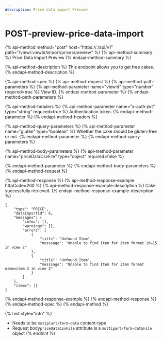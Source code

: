 ```yaml
---
description: Price data import Preview
---
```


# POST-preview-price-data-import

{% api-method method="post" host="https://<host>:<port>/api/v1" path="/view/:viewId/import/prices/preview" %}
{% api-method-summary %}
Price Data Import Preview
{% endapi-method-summary %}

{% api-method-description %}
This endpoint allows you to get free cakes.
{% endapi-method-description %}

{% api-method-spec %}
{% api-method-request %}
{% api-method-path-parameters %}
{% api-method-parameter name="viewId" type="number" required=true %}
View ID.
{% endapi-method-parameter %}
{% endapi-method-path-parameters %}

{% api-method-headers %}
{% api-method-parameter name="x-auth-jwt" type="string" required=true %}
Authentication token.
{% endapi-method-parameter %}
{% endapi-method-headers %}

{% api-method-query-parameters %}
{% api-method-parameter name="gluten" type="boolean" %}
Whether the cake should be gluten-free or not.
{% endapi-method-parameter %}
{% endapi-method-query-parameters %}

{% api-method-body-parameters %}
{% api-method-parameter name="priceDataCsvFile" type="object" required=false %}

{% endapi-method-parameter %}
{% endapi-method-body-parameters %}
{% endapi-method-request %}

{% api-method-response %}
{% api-method-response-example httpCode=200 %}
{% api-method-response-example-description %}
Cake successfully retrieved.
{% endapi-method-response-example-description %}

```
{
    "type": "PRICE",
    "dataImportId": 6,
    "messages": {
        "infos": [],
        "warnings": [],
        "errors": [
            {
                "title": "Unfound Item",
                "messsage": "Unable to find Item for item format id=15 in view 2"
            },
            {
                "title": "Unfound Item",
                "messsage": "Unable to find Item for item format name=item 3 in view 2"
            }
        ]
    },
    "items": []
}
```
{% endapi-method-response-example %}
{% endapi-method-response %}
{% endapi-method-spec %}
{% endapi-method %}



{% hint style="info" %}
* Needs to be `mutiplart/form-data` content-type
* Request body`priceDataCsvFile` attribute is a `multipart/form-dataFile` object
{% endhint %}


